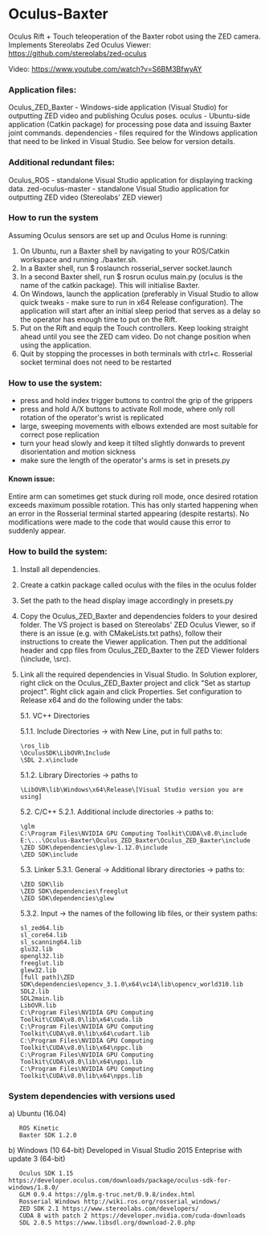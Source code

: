 # Oculus-Baxter
Oculus Rift + Touch teleoperation of the Baxter robot using the ZED camera. Implements Stereolabs Zed Oculus Viewer:
https://github.com/stereolabs/zed-oculus

Video: https://www.youtube.com/watch?v=S6BM3BfwyAY

### Application files:

Oculus_ZED_Baxter - Windows-side application (Visual Studio) for outputting ZED video and publishing Oculus poses.
   oculus - Ubuntu-side application (Catkin package) for processing pose data and issuing Baxter joint commands.
   dependencies - files required for the Windows application that need to be linked in Visual Studio. See below for version details.

### Additional redundant files:

Oculus_ROS - standalone Visual Studio application for displaying tracking data.
   zed-oculus-master - standalone Visual Studio application for outputting ZED video (Stereolabs' ZED viewer)

### How to run the system
Assuming Oculus sensors are set up and Oculus Home is running:

1. On Ubuntu, run a Baxter shell by navigating to your ROS/Catkin workspace and running ./baxter.sh. 
2. In a Baxter shell, run $ roslaunch rosserial_server socket.launch
3. In a second Baxter shell, run $ rosrun oculus main.py (oculus is the name of the catkin package). This will initialise Baxter.
4. On Windows, launch the application (preferably in Visual Studio to allow quick tweaks - make sure to run in x64 Release configuration). The application will start after an initial sleep period that serves as a delay so the operator has enough time to put on the Rift.
5. Put on the Rift and equip the Touch controllers. Keep looking straight ahead until you see the ZED cam video. Do not change position when using the application.
6. Quit by stopping the processes in both terminals with ctrl+c. Rosserial socket terminal does not need to be restarted 

### How to use the system:
- press and hold index trigger buttons to control the grip of the grippers 
- press and hold A/X buttons to activate Roll mode, where only roll rotation of the operator's wrist is replicated
- large, sweeping movements with elbows extended are most suitable for correct pose replication
- turn your head slowly and keep it tilted slightly donwards to prevent disorientation and motion sickness
- make sure the length of the operator's arms is set in presets.py

#### Known issue: 
Entire arm can sometimes get stuck during roll mode, once desired rotation exceeds maximum possible rotation. This has only started happening when an error in the Rosserial terminal started appearing (despite restarts). No modifications were made to the code that would cause this error to suddenly appear.

### How to build the system:
1. Install all dependencies.
2. Create a catkin package called oculus with the files in the oculus folder
3. Set the path to the head display image accordingly in presets.py
4. Copy the Oculus_ZED_Baxter and dependencies folders to your desired folder. The VS project is based on Stereolabs' ZED Oculus Viewer, so if there is an issue (e.g. with CMakeLists.txt paths), follow their instructions to create the Viewer application. Then put the additional header and cpp files from Oculus_ZED_Baxter to the ZED Viewer folders (\include, \src).
5. Link all the required dependencies in Visual Studio. In Solution explorer, right click on the Oculus_ZED_Baxter project and click "Set as startup project". Right click again and click Properties. Set configuration to Release x64 and do the following under the tabs:

   5.1. VC++ Directories
   
      5.1.1. Include Directories -> with New Line, put in full paths to: 
      
       \ros_lib
       \OculusSDK\LibOVR\Include 
       \SDL 2.x\include
      5.1.2. Library Directories -> paths to 
       
       \LibOVR\lib\Windows\x64\Release\[Visual Studio version you are using]
   5.2. C/C++
      5.2.1. Additional include directories -> paths to:
      
       \glm
       C:\Program Files\NVIDIA GPU Computing Toolkit\CUDA\v8.0\include
       E:\...\Oculus-Baxter\Oculus_ZED_Baxter\Oculus_ZED_Baxter\include
       \ZED SDK\dependencies\glew-1.12.0\include
       \ZED SDK\include
   5.3. Linker
      5.3.1. General -> Additional library directories -> paths to:
      
       \ZED SDK\lib
       \ZED SDK\dependencies\freeglut
       \ZED SDK\dependencies\glew
      5.3.2. Input -> the names of the following lib files, or their system paths:
      
       sl_zed64.lib
       sl_core64.lib
       sl_scanning64.lib
       glu32.lib
       opengl32.lib
       freeglut.lib
       glew32.lib
       [full path]\ZED SDK\dependencies\opencv_3.1.0\x64\vc14\lib\opencv_world310.lib
       SDL2.lib
       SDL2main.lib
       LibOVR.lib
       C:\Program Files\NVIDIA GPU Computing Toolkit\CUDA\v8.0\lib\x64\cuda.lib
       C:\Program Files\NVIDIA GPU Computing Toolkit\CUDA\v8.0\lib\x64\cudart.lib
       C:\Program Files\NVIDIA GPU Computing Toolkit\CUDA\v8.0\lib\x64\nppc.lib
       C:\Program Files\NVIDIA GPU Computing Toolkit\CUDA\v8.0\lib\x64\nppi.lib
       C:\Program Files\NVIDIA GPU Computing Toolkit\CUDA\v8.0\lib\x64\npps.lib
      
### System dependencies with versions used 
a) Ubuntu (16.04)
       
       ROS Kinetic
       Baxter SDK 1.2.0
b) Windows (10 64-bit)
Developed in Visual Studio 2015 Enteprise with update 3 (64-bit)
       
       Oculus SDK 1.15 https://developer.oculus.com/downloads/package/oculus-sdk-for-windows/1.8.0/
       GLM 0.9.4 https://glm.g-truc.net/0.9.8/index.html
       Rosserial Windows http://wiki.ros.org/rosserial_windows/
       ZED SDK 2.1 https://www.stereolabs.com/developers/
       CUDA 8 with patch 2 https://developer.nvidia.com/cuda-downloads
       SDL 2.0.5 https://www.libsdl.org/download-2.0.php
